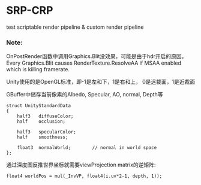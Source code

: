 # SRP-CRP
test scriptable render pipeline &amp; custom render pipeline  

### Note:  
OnPostRender函数中调用Graphics.Blit没效果，可能是由于hdr开启的原因。 
Every Graphics.Blit causes RenderTexture.ResolveAA if MSAA enabled which is killing framerate.  

Unity使用的是OpenGL标准，即-1是左和下，1是右和上， 0是远裁面，1是近裁面  

GBuffer中储存当前像素的Albedo, Specular, AO, normal, Depth等  
```
struct UnityStandardData
{
    half3   diffuseColor;
    half    occlusion;

    half3   specularColor;
    half    smoothness;

    float3  normalWorld;        // normal in world space
};
```
通过深度图反推世界坐标就需要viewProjection matrix的逆矩阵: 
```
float4 worldPos = mul(_InvVP, float4(i.uv*2-1, depth, 1)); 
```
